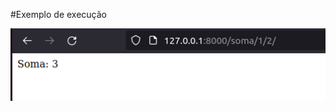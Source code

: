 

#Exemplo de execução

<img src="https://github.com/emelynfreire/calculator-api/blob/main/core/src/assets/imgs/exemplo1.png?raw=true">